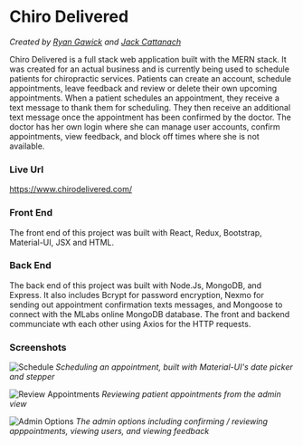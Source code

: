# Chiro Delivered
*Created by [Ryan Gawick](https://github.com/rgawick) and [Jack Cattanach](https://github.com/jcattanach)*

Chiro Delivered is a full stack web application built with the MERN stack.  It was created for an actual business and is currently being used to schedule patients for chiropractic services. Patients can create an account, schedule appointments, leave feedback and review or delete their own upcoming appointments. When a patient schedules an appointment, they receive a text message to thank them for scheduling. They then receive an additional text message once the appointment has been confirmed by the doctor. The doctor has her own login where she can manage user accounts, confirm appointments, view feedback, and block off times where she is not available. 

### Live Url ###

https://www.chirodelivered.com/

### Front End ###

The front end of this project was built with React, Redux, Bootstrap, Material-UI, JSX and HTML.

### Back End ###

The back end of this project was built with Node.Js, MongoDB, and Express. It also includes Bcrypt for password encryption, Nexmo for sending out appointment confirmation texts messages, and Mongoose to connect with the MLabs online MongoDB database. The front and backend communciate wth each other using Axios for the HTTP requests.

### Screenshots ###

![Schedule](https://github.com/rgawick/chiro_delivered/blob/master/CD-Schedule.png)
*Scheduling an appointment, built with Material-UI's date picker and stepper* 


![Review Appointments](https://github.com/rgawick/chiro_delivered/blob/master/CD-screenshot.png)
*Reviewing patient appointments from the admin view*


![Admin Options](https://github.com/rgawick/chiro_delivered/blob/master/CD_Admin.gif)
*The admin options including confirming / reviewing apppointments, viewing users, and viewing feedback*

